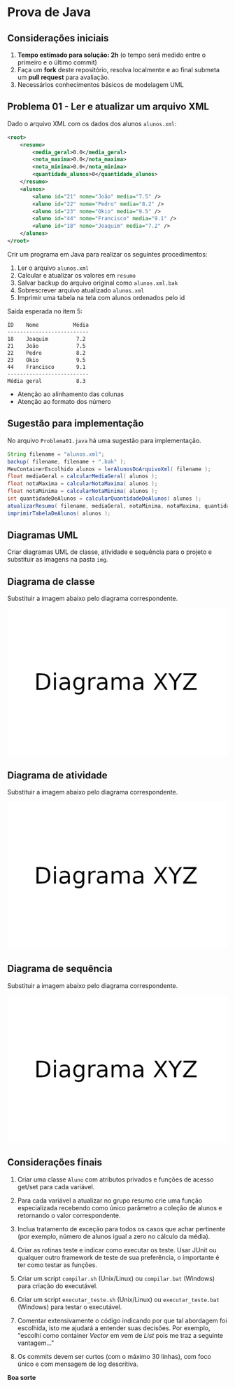 # Prova de Java

## Considerações iniciais

1. **Tempo estimado para solução: 2h** (o tempo será medido entre o primeiro e o último commit)
2. Faça um **fork** deste repositório, resolva localmente e ao final submeta um **pull request** para avaliação.
3. Necessários conhecimentos básicos de modelagem UML

## Problema 01 - Ler e atualizar um arquivo XML

Dado o arquivo XML com os dados dos alunos `alunos.xml`:

```xml
<root>
	<resumo>
		<media_geral>0.0</media_geral>
		<nota_maxima>0.0</nota_maxima>
		<nota_minima>0.0</nota_minima>
		<quantidade_alunos>0</quantidade_alunos>
	</resumo>
	<alunos>
		<aluno id="21" nome="João" media="7.5" />
		<aluno id="22" nome="Pedro" media="8.2" />
		<aluno id="23" nome="Okio" media="9.5" />
		<aluno id="44" nome="Francisco" media="9.1" />
		<aluno id="18" nome="Joaquim" media="7.2" />
	</alunos>
</root>
```

Crir um programa em Java para realizar os seguintes procedimentos:

1. Ler o arquivo `alunos.xml`
2. Calcular e atualizar os valores em `resumo`
3. Salvar backup do arquivo original como `alunos.xml.bak`
4. Sobrescrever arquivo atualizado `alunos.xml`
5. Imprimir uma tabela na tela com alunos ordenados pelo id

Saída esperada no item 5:

```
ID    Nome           Média
--------------------------
18    Joaquim         7.2
21    João            7.5
22    Pedro           8.2
23    Okio            9.5
44    Francisco       9.1
--------------------------
Média geral           8.3
```

* Atenção ao alinhamento das colunas
* Atenção ao formato dos número

## Sugestão para implementação

No arquivo `Problema01.java` há uma sugestão para implementação.

```java
String filename = "alunos.xml";
backup( filename, filename + ".bak" );
MeuContainerEscolhido alunos = lerAlunosDoArquivoXml( filename );
float mediaGeral = calcularMediaGeral( alunos );
float notaMaxima = calcularNotaMaxima( alunos );
float notaMinima = calcularNotaMinima( alunos );
int quantidadeDeAlunos = calcularQuantidadeDeAlunos( alunos );
atualizarResumo( filename, mediaGeral, notaMinima, notaMaxima, quantidadeDeAlunos );
imprimirTabelaDeAlunos( alunos );
```

## Diagramas UML

Criar diagramas UML de classe, atividade e sequência para o projeto e substituir as imagens na pasta `img`.

## Diagrama de classe

Substituir a imagem abaixo pelo diagrama correspondente.

![Diagrama de classe](img/diagrama_de_classe.png)

## Diagrama de atividade

Substituir a imagem abaixo pelo diagrama correspondente.

![Diagrama de atividade](img/diagrama_de_atividade.png)

## Diagrama de sequência

Substituir a imagem abaixo pelo diagrama correspondente.

![Diagrama de sequencia](img/diagrama_de_sequencia.png)

## Considerações finais

1. Criar uma classe `Aluno` com atributos privados e funções de acesso get/set para cada variável.

2. Para cada variável a atualizar no grupo resumo crie uma função especializada
recebendo como único parâmetro a coleção de alunos e retornando o valor
correspondente.

3. Inclua tratamento de exceção para todos os casos que achar pertinente (por exemplo,
número de alunos igual a zero no cálculo da média).

4. Criar as rotinas teste e indicar como executar os teste.
Usar JUnit ou qualquer outro framework de teste de sua preferência, o importante é ter como testar as funções.

5. Criar um script `compilar.sh` (Unix/Linux) ou `compilar.bat` (Windows) para criação do executável.

5. Criar um script `executar_teste.sh` (Unix/Linux) ou `executar_teste.bat` (Windows) para testar o executável.

7. Comentar extensivamente o código indicando por que tal abordagem foi escolhida, isto me ajudará a entender suas decisões.
Por exemplo, "escolhi como container *Vector* em vem de *List* pois me traz a seguinte vantagem..."

8. Os commits devem ser curtos (com o máximo 30 linhas), com foco único e com mensagem de log descritiva.

**Boa sorte**
